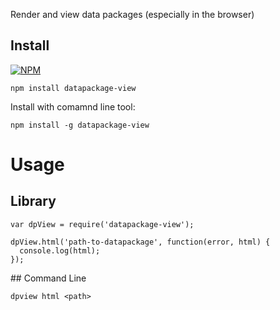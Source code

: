 Render and view data packages (especially in the browser)

## Install

[![NPM](https://nodei.co/npm/datapackage-view.png)](https://nodei.co/npm/datapackage-view/)

```
npm install datapackage-view
```

Install with comamnd line tool:

```
npm install -g datapackage-view
```

# Usage

## Library

```
var dpView = require('datapackage-view');

dpView.html('path-to-datapackage', function(error, html) {
  console.log(html);
});
```

## Command Line

```
dpview html <path>
```

